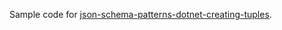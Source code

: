 Sample code for [json-schema-patterns-dotnet-creating-tuples](https://endjin.com/blog/2024/05/json-schema-patterns-dotnet-creating-tuples).
